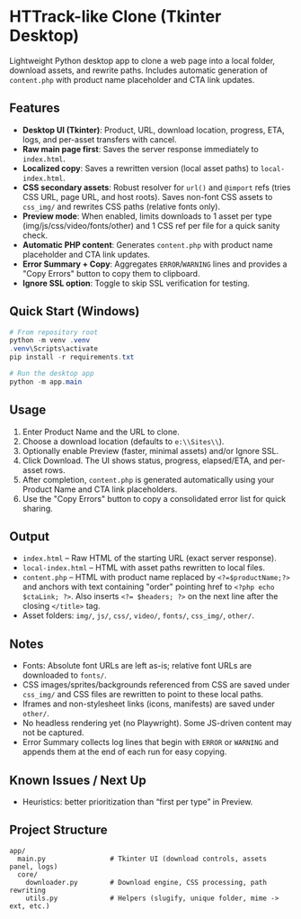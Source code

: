 # HTTrack-like Clone (Tkinter Desktop)

Lightweight Python desktop app to clone a web page into a local folder, download assets, and rewrite paths. Includes automatic generation of `content.php` with product name placeholder and CTA link updates.

## Features
- __Desktop UI (Tkinter)__: Product, URL, download location, progress, ETA, logs, and per-asset transfers with cancel.
- __Raw main page first__: Saves the server response immediately to `index.html`.
- __Localized copy__: Saves a rewritten version (local asset paths) to `local-index.html`.
- __CSS secondary assets__: Robust resolver for `url()` and `@import` refs (tries CSS URL, page URL, and host roots). Saves non-font CSS assets to `css_img/` and rewrites CSS paths (relative fonts only).
- __Preview mode__: When enabled, limits downloads to 1 asset per type (img/js/css/video/fonts/other) and 1 CSS ref per file for a quick sanity check.
- __Automatic PHP content__: Generates `content.php` with product name placeholder and CTA link updates.
- __Error Summary + Copy__: Aggregates `ERROR`/`WARNING` lines and provides a "Copy Errors" button to copy them to clipboard.
- __Ignore SSL option__: Toggle to skip SSL verification for testing.

## Quick Start (Windows)
```powershell
# From repository root
python -m venv .venv
.venv\Scripts\activate
pip install -r requirements.txt

# Run the desktop app
python -m app.main
```

## Usage
1. Enter Product Name and the URL to clone.
2. Choose a download location (defaults to `e:\\Sites\\`).
3. Optionally enable Preview (faster, minimal assets) and/or Ignore SSL.
4. Click Download. The UI shows status, progress, elapsed/ETA, and per-asset rows.
5. After completion, `content.php` is generated automatically using your Product Name and CTA link placeholders.
6. Use the "Copy Errors" button to copy a consolidated error list for quick sharing.

## Output
- `index.html` – Raw HTML of the starting URL (exact server response).
- `local-index.html` – HTML with asset paths rewritten to local files.
- `content.php` – HTML with product name replaced by `<?=$productName;?>` and anchors with text containing "order" pointing href to `<?php echo $ctaLink; ?>`.
  Also inserts `<?= $headers; ?>` on the next line after the closing `</title>` tag.
- Asset folders: `img/`, `js/`, `css/`, `video/`, `fonts/`, `css_img/`, `other/`.

## Notes
- Fonts: Absolute font URLs are left as-is; relative font URLs are downloaded to `fonts/`.
- CSS images/sprites/backgrounds referenced from CSS are saved under `css_img/` and CSS files are rewritten to point to these local paths.
- Iframes and non-stylesheet links (icons, manifests) are saved under `other/`.
- No headless rendering yet (no Playwright). Some JS-driven content may not be captured.
- Error Summary collects log lines that begin with `ERROR` or `WARNING` and appends them at the end of each run for easy copying.

## Known Issues / Next Up
- Heuristics: better prioritization than “first per type” in Preview.

## Project Structure
```
app/
  main.py                # Tkinter UI (download controls, assets panel, logs)
  core/
    downloader.py        # Download engine, CSS processing, path rewriting
    utils.py             # Helpers (slugify, unique folder, mime -> ext, etc.)
```
